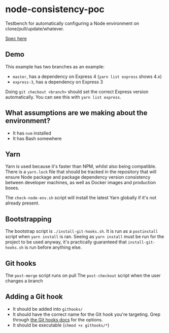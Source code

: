 # node-consistency-poc

Testbench for automatically configuring a Node environment on clone/pull/update/whatever.

[Spec here](https://docs.google.com/document/d/1LAhKlTEY4pT_OyHIJWOpMV5LXL8GwZeHBv5PlaHlNHs/)

## Demo

This example has two branches as an example:

- `master`, has a dependency on Express 4 (`yarn list express` shows 4.x)
- `express-3`, has a dependency on Express 3

Doing `git checkout <branch>` should set the correct Express version automatically. You can see this with `yarn list express`.

## What assumptions are we making about the environment?

- It has `nvm` installed
- It has Bash somewhere

## Yarn

Yarn is used because it's faster than NPM, whilst also being compatible. There is a `yarn.lock` file that should be tracked in the repository that will ensure Node package and package dependency version consistency between developer machines, as well as Docker images and production boxes.

The `check-node-env.sh` script will install the latest Yarn globally if it's not already present.

## Bootstrapping

The bootstrap script is `./install-git-hooks.sh`. It is run as a `postinstall` script when `yarn install` is ran. Seeing as `yarn install` must be run for the project to be used anyway, it's practically guaranteed that `install-git-hooks.sh` is run before anything else.

## Git hooks

The `post-merge` script runs on pull
The `post-checkout` script when the user changes a branch

## Adding a Git hook

- It should be added into `githooks/`
- It should have the correct name for the Git hook you're targeting. Grep through [the Git hooks docs](https://git-scm.com/book/gr/v2/Customizing-Git-Git-Hooks) for the options.
- It should be executable (`chmod +x githooks/*`)
